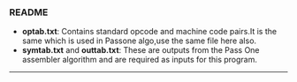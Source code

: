 
### README

- **optab.txt**: Contains standard opcode and machine code pairs.It is the same which is used in Passone algo,use the same file here also.
- **symtab.txt** and **outtab.txt**: These are outputs from the Pass One assembler algorithm and are required as inputs for this program.

--- 
